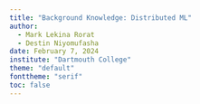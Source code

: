 ```yaml
---
title: "Background Knowledge: Distributed ML"
author:
  - Mark Lekina Rorat
  - Destin Niyomufasha
date: February 7, 2024
institute: "Dartmouth College"
theme: "default"
fonttheme: "serif"
toc: false
---
```


<!-- markdownlint-disable MD025 -->
<!-- markdownlint-disable MD024 -->